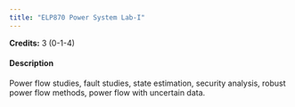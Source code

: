 ```yaml
---
title: "ELP870 Power System Lab-I"
---
```

**Credits:** 3 (0-1-4)

#### Description
Power flow studies, fault studies, state estimation, security analysis, robust power flow methods, power flow with uncertain data.